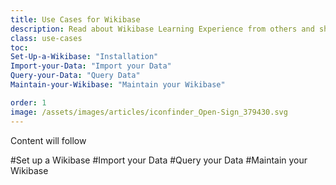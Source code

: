 ```yaml
---
title: Use Cases for Wikibase
description: Read about Wikibase Learning Experience from others and share your story.
class: use-cases
toc:  
Set-Up-a-Wikibase: "Installation"
Import-your-Data: "Import your Data"
Query-your-Data: "Query Data"
Maintain-your-Wikibase: "Maintain your Wikibase"

order: 1
image: /assets/images/articles/iconfinder_Open-Sign_379430.svg
---
```


Content will follow

#Set up a Wikibase
#Import your Data
#Query your Data
#Maintain your Wikibase 

